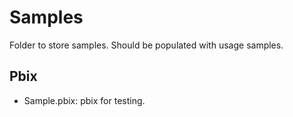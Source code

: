 # Samples

Folder to store samples. Should be populated with usage samples.

## Pbix

- Sample.pbix: pbix for testing.
